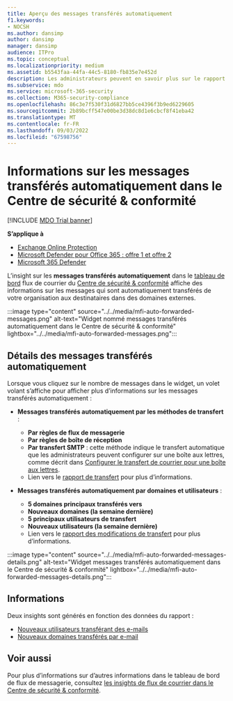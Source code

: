 ```yaml
---
title: Aperçu des messages transférés automatiquement
f1.keywords:
- NOCSH
ms.author: dansimp
author: dansimp
manager: dansimp
audience: ITPro
ms.topic: conceptual
ms.localizationpriority: medium
ms.assetid: b5543faa-44fa-44c5-8180-fb835e7e452d
description: Les administrateurs peuvent en savoir plus sur le rapport des messages transférés automatiquement dans le tableau de bord de flux de courrier du Centre de sécurité & conformité.
ms.subservice: mdo
ms.service: microsoft-365-security
ms.collection: M365-security-compliance
ms.openlocfilehash: 86c3e7f530f31d6827bb5ce4396f3b9ed6229605
ms.sourcegitcommit: 2b89bcff547e00be3d38dc8d1e6cbcf8f41eba42
ms.translationtype: MT
ms.contentlocale: fr-FR
ms.lasthandoff: 09/03/2022
ms.locfileid: "67598756"
---
```

# <a name="auto-forwarded-messages-insight-in-the-security--compliance-center"></a>Informations sur les messages transférés automatiquement dans le Centre de sécurité & conformité

[!INCLUDE [MDO Trial banner](../includes/mdo-trial-banner.md)]

**S’applique à**
- [Exchange Online Protection](exchange-online-protection-overview.md)
- [Microsoft Defender pour Office 365 : offre 1 et offre 2](defender-for-office-365.md)
- [Microsoft 365 Defender](../defender/microsoft-365-defender.md)

L’insight sur les **messages transférés automatiquement** dans le [tableau de bord](mail-flow-insights-v2.md) flux de courrier du [Centre de sécurité & conformité](https://protection.office.com) affiche des informations sur les messages qui sont automatiquement transférés de votre organisation aux destinataires dans des domaines externes.

:::image type="content" source="../../media/mfi-auto-forwarded-messages.png" alt-text="Widget nommé messages transférés automatiquement dans le Centre de sécurité & conformité" lightbox="../../media/mfi-auto-forwarded-messages.png":::

## <a name="auto-forwarded-messages-details"></a>Détails des messages transférés automatiquement

Lorsque vous cliquez sur le nombre de messages dans le widget, un volet volant s’affiche pour afficher plus d’informations sur les messages transférés automatiquement :

- **Messages transférés automatiquement par les méthodes de transfert** :

  - **Par règles de flux de messagerie**
  - **Par règles de boîte de réception**
  - **Par transfert SMTP** : cette méthode indique le transfert automatique que les administrateurs peuvent configurer sur une boîte aux lettres, comme décrit dans [Configurer le transfert de courrier pour une boîte aux lettres](/Exchange/recipients-in-exchange-online/manage-user-mailboxes/configure-email-forwarding).
  - Lien vers le [rapport de transfert](view-mail-flow-reports.md#forwarding-report) pour plus d’informations.

- **Messages transférés automatiquement par domaines et utilisateurs** :

  - **5 domaines principaux transférés vers**
  - **Nouveaux domaines (la semaine dernière)**
  - **5 principaux utilisateurs de transfert**
  - **Nouveaux utilisateurs (la semaine dernière)**
  - Lien vers le [rapport des modifications de transfert](mfi-new-users-forwarding-email.md#forwarding-modifications-report) pour plus d’informations.

:::image type="content" source="../../media/mfi-auto-forwarded-messages-details.png" alt-text="Widget messages transférés automatiquement dans le Centre de sécurité & conformité" lightbox="../../media/mfi-auto-forwarded-messages-details.png":::

## <a name="insights"></a>Informations

Deux insights sont générés en fonction des données du rapport :

- [Nouveaux utilisateurs transférant des e-mails](mfi-new-users-forwarding-email.md)
- [Nouveaux domaines transférés par e-mail](mfi-new-domains-being-forwarded-email.md)

## <a name="see-also"></a>Voir aussi

Pour plus d’informations sur d’autres informations dans le tableau de bord de flux de messagerie, consultez [les insights de flux de courrier dans le Centre de sécurité & conformité](mail-flow-insights-v2.md).
